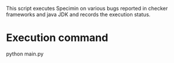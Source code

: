 This script executes Specimin on various bugs reported in checker frameworks and java JDK and records the execution status.

# Execution command

python main.py

